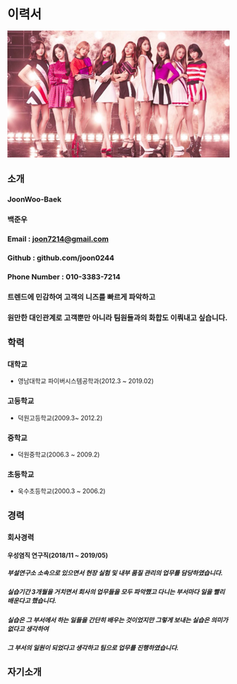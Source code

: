 # 이력서
![twice 사진](https://github.com/joon0244/smart_factory/blob/master/banner%20image.jpg?raw=true)
## 소개
###  JoonWoo-Baek
###  백준우
###  Email : joon7214@gmail.com
###  Github : github.com/joon0244
###  Phone Number : 010-3383-7214

### 트렌드에 민감하여 고객의 니즈를 빠르게 파악하고  
### 원만한 대인관계로 고객뿐만 아니라 팀원들과의 화합도 이뤄내고 싶습니다.
 
## 학력
### 대학교
  - 영남대학교 파이버시스템공학과(2012.3 ~ 2019.02)
  
### 고등학교
  - 덕원고등학교(2009.3~ 2012.2)
  
### 중학교
  - 덕원중학교(2006.3 ~ 2009.2)
  
### 초등학교
  - 욱수초등학교(2000.3 ~ 2006.2)

## 경력
### 회사경력
####  우성염직 연구직(2018/11 ~ 2019/05)
##### 부설연구소 소속으로 있으면서 현장 실험 및 내부 품질 관리의 업무를 담당하였습니다.
##### 실습기간 3개월을 거치면서 회사의 업무들을 모두 파악했고 다니는 부서마다 일을 빨리배운다고 했습니다.
##### 실습은 그 부서에서 하는 일들을 간단히 배우는 것이었지만 그렇게 보내는 실습은 의미가 없다고 생각하여
##### 그 부서의 일원이 되었다고 생각하고 팀으로 업무를 진행하였습니다.

## 자기소개
